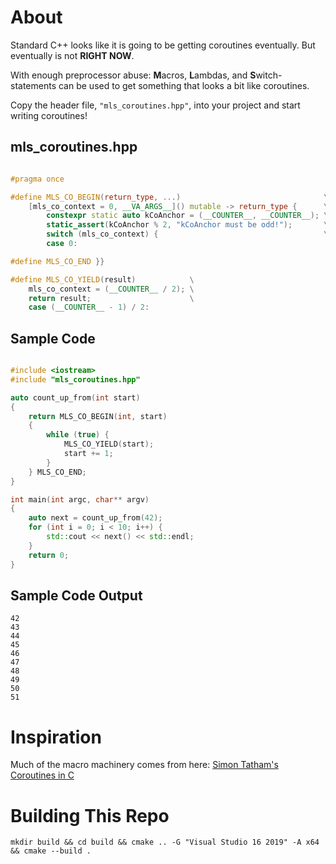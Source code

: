 # About

Standard C++ looks like it is going to be getting coroutines eventually. But eventually is not **RIGHT NOW**.

With enough preprocessor abuse: **M**acros, **L**ambdas, and **S**witch-statements can be used to get something that looks a bit like coroutines.

Copy the header file, `"mls_coroutines.hpp"`, into your project and start writing coroutines!

## mls_coroutines.hpp
```C++

#pragma once

#define MLS_CO_BEGIN(return_type, ...)                                \
    [mls_co_context = 0, __VA_ARGS__]() mutable -> return_type {      \
        constexpr static auto kCoAnchor = (__COUNTER__, __COUNTER__); \
        static_assert(kCoAnchor % 2, "kCoAnchor must be odd!");       \
        switch (mls_co_context) {                                     \
        case 0:

#define MLS_CO_END }}

#define MLS_CO_YIELD(result)            \
    mls_co_context = (__COUNTER__ / 2); \
    return result;                      \
    case (__COUNTER__ - 1) / 2:

```

## Sample Code
```C++

#include <iostream>
#include "mls_coroutines.hpp"

auto count_up_from(int start)
{
    return MLS_CO_BEGIN(int, start)
    {
        while (true) {
            MLS_CO_YIELD(start);
            start += 1;
        }
    } MLS_CO_END;
}

int main(int argc, char** argv)
{
    auto next = count_up_from(42);
    for (int i = 0; i < 10; i++) {
        std::cout << next() << std::endl;
    }
    return 0;
}

```
## Sample Code Output
```
42
43
44
45
46
47
48
49
50
51

```

# Inspiration

Much of the macro machinery comes from here: [Simon Tatham's Coroutines in C](https://www.chiark.greenend.org.uk/~sgtatham/coroutines.html)


# Building This Repo

    mkdir build && cd build && cmake .. -G "Visual Studio 16 2019" -A x64 && cmake --build .
